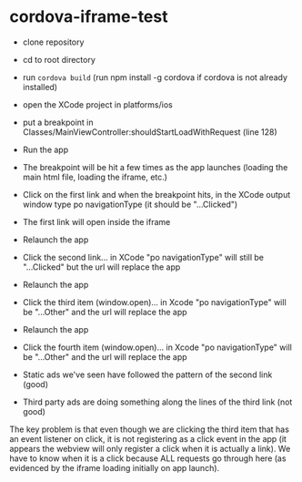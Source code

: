 # cordova-iframe-test

* clone repository
* cd to root directory
* run `cordova build` (run npm install -g cordova if cordova is not already installed)
* open the XCode project in platforms/ios
* put a breakpoint in Classes/MainViewController:shouldStartLoadWithRequest (line 128)
* Run the app
* The breakpoint will be hit a few times as the app launches (loading the main html file, loading the iframe, etc.)
* Click on the first link and when the breakpoint hits, in the XCode output window type po navigationType (it should be "...Clicked")
* The first link will open inside the iframe
* Relaunch the app
* Click the second link... in XCode "po navigationType" will still be "...Clicked" but the url will replace the app
* Relaunch the app
* Click the third item (window.open)... in Xcode "po navigationType" will be "...Other" and the url will replace the app
* Relaunch the app
* Click the fourth item (window.open)... in Xcode "po navigationType" will be "...Other" and the url will replace the app

* Static ads we've seen have followed the pattern of the second link (good)
* Third party ads are doing something along the lines of the third link (not good)

The key problem is that even though we are clicking the third item that has an event listener on click, it is not registering as a click event in the app (it appears the webview will only register a click when it is actually a link).
We have to know when it is a click because ALL requests go through here (as evidenced by the iframe loading initially on app launch).
